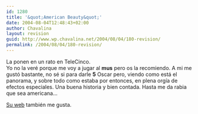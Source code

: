 ```yaml
---
id: 1280
title: '&quot;American Beauty&quot;'
date: 2004-08-04T12:48:43+02:00
author: Chavalina
layout: revision
guid: http://www.wp.chavalina.net/2004/08/04/180-revision/
permalink: /2004/08/04/180-revision/
---
```

La ponen en un rato en TeleCinco.  
Yo no la veré porque me voy a jugar al **mus** pero os la recomiendo. A mi me gust&oacute; bastante, no sé si para darle **5** Oscar pero, viendo como está el panorama, y sobre todo como estaba por entonces, en plena org&iacute;a de efectos especiales. Una buena historia y bien contada. Hasta me da rabia que sea americana…

<a href=http://www.dreamworks.com/ab/ target=&prime;_blank&prime;>Su web</a> también me gusta.